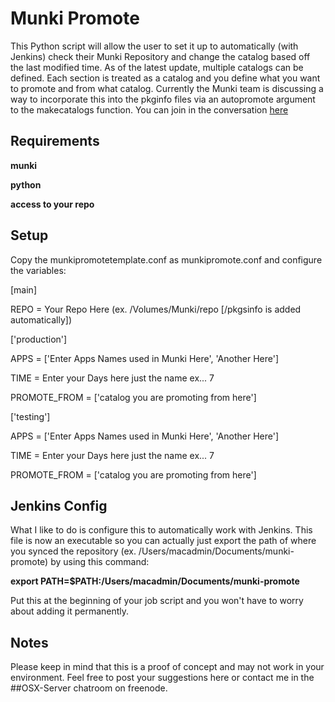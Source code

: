 Munki Promote
=========

This Python script will allow the user to set it up to automatically (with Jenkins) check their Munki Repository and change the catalog based off the last modified time.  As of the latest update, multiple catalogs can be defined.  Each section is treated as a catalog and you define what you want to promote and from what catalog.  Currently the Munki team is discussing a way to incorporate this into the pkginfo files via an autopromote argument to the makecatalogs function.  You can join in the conversation [here](https://groups.google.com/forum/#!topic/munki-dev/FKWmj4i-VEU/discussion)

Requirements
------------

**munki**

**python**

**access to your repo**

Setup
-----

Copy the munkipromotetemplate.conf as munkipromote.conf and configure the variables:

[main]

REPO = Your Repo Here (ex. /Volumes/Munki/repo [/pkgsinfo is added automatically])

['production']    

APPS = ['Enter Apps Names used in Munki Here', 'Another Here']

TIME = Enter your Days here just the name ex... 7

PROMOTE_FROM = ['catalog you are promoting from here']

['testing']

APPS = ['Enter Apps Names used in Munki Here', 'Another Here']

TIME = Enter your Days here just the name ex... 7

PROMOTE_FROM = ['catalog you are promoting from here']

Jenkins Config
--------------

What I like to do is configure this to automatically work with Jenkins.  This file is now an executable so you can actually just export the path of where you synced the repository (ex. /Users/macadmin/Documents/munki-promote) by using this command:

**export PATH=$PATH:/Users/macadmin/Documents/munki-promote**

Put this at the beginning of your job script and you won't have to worry about adding it permanently.

Notes
-----

Please keep in mind that this is a proof of concept and may not work in your environment. Feel free to post your suggestions here or contact me in the ##OSX-Server chatroom on freenode.
